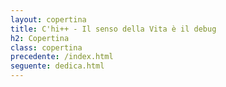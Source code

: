 ```yaml
---
layout: copertina
title: C'hi++ - Il senso della Vita è il debug
h2: Copertina
class: copertina
precedente: /index.html
seguente: dedica.html
---
```




